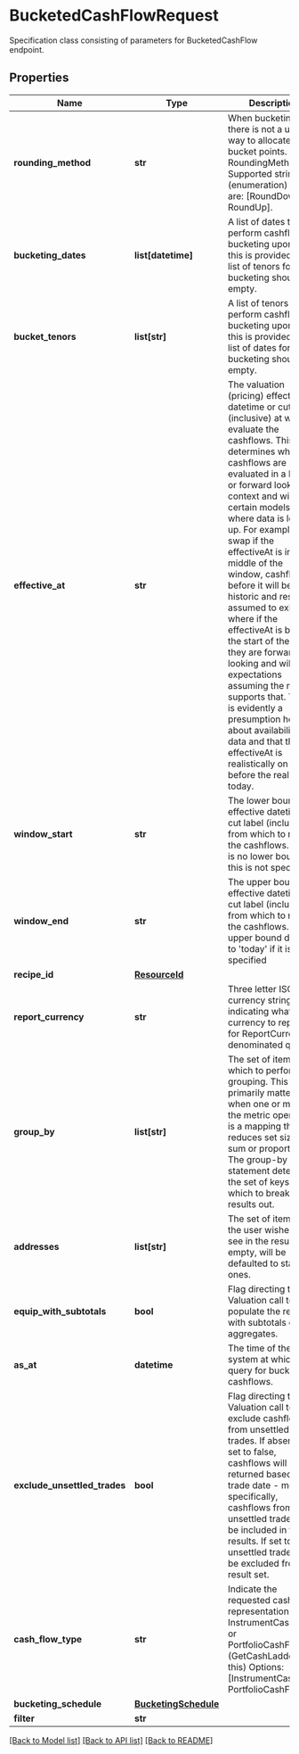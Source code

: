 # BucketedCashFlowRequest

Specification class consisting of parameters for BucketedCashFlow endpoint.

## Properties
Name | Type | Description | Notes
------------ | ------------- | ------------- | -------------
**rounding_method** | **str** | When bucketing, there is not a unique way to allocate the bucket points.  RoundingMethod Supported string (enumeration) values are: [RoundDown, RoundUp]. | 
**bucketing_dates** | **list[datetime]** | A list of dates to perform cashflow bucketing upon.  If this is provided, the list of tenors for bucketing should be empty. | [optional] 
**bucket_tenors** | **list[str]** | A list of tenors to perform cashflow bucketing upon.  If this is provided, the list of dates for bucketing should be empty. | [optional] 
**effective_at** | **str** | The valuation (pricing) effective datetime or cut label (inclusive) at which to evaluate the cashflows.  This determines whether cashflows are evaluated in a historic or forward looking context and will, for certain models, affect where data is looked up.  For example, on a swap if the effectiveAt is in the middle of the window, cashflows before it will be historic and resets assumed to exist where if the effectiveAt  is before the start of the range they are forward looking and will be expectations assuming the model supports that.  There is evidently a presumption here about availability of data and that the effectiveAt is realistically on or before the real-world today. | [optional] 
**window_start** | **str** | The lower bound effective datetime or cut label (inclusive) from which to retrieve the cashflows.  There is no lower bound if this is not specified. | [optional] 
**window_end** | **str** | The upper bound effective datetime or cut label (inclusive) from which to retrieve the cashflows.  The upper bound defaults to &#39;today&#39; if it is not specified | [optional] 
**recipe_id** | [**ResourceId**](ResourceId.md) |  | [optional] 
**report_currency** | **str** | Three letter ISO currency string indicating what currency to report in for ReportCurrency denominated queries. | [optional] 
**group_by** | **list[str]** | The set of items by which to perform grouping. This primarily matters when one or more of the metric operators is a mapping  that reduces set size, e.g. sum or proportion. The group-by statement determines the set of keys by which to break the results out. | [optional] 
**addresses** | **list[str]** | The set of items that the user wishes to see in the results. If empty, will be defaulted to standard ones. | [optional] 
**equip_with_subtotals** | **bool** | Flag directing the Valuation call to populate the results with subtotals of aggregates. | [optional] 
**as_at** | **datetime** | The time of the system at which to query for bucketed cashflows. | [optional] 
**exclude_unsettled_trades** | **bool** | Flag directing the Valuation call to exclude cashflows from unsettled trades.  If absent or set to false, cashflows will returned based on trade date - more specifically, cashflows from any unsettled trades will be included in the results. If set to true, unsettled trades will be excluded from the result set. | [optional] 
**cash_flow_type** | **str** | Indicate the requested cash flow representation InstrumentCashFlows or PortfolioCashFlows (GetCashLadder uses this)  Options: [InstrumentCashFlow, PortfolioCashFlow] | [optional] 
**bucketing_schedule** | [**BucketingSchedule**](BucketingSchedule.md) |  | [optional] 
**filter** | **str** |  | [optional] 

[[Back to Model list]](../README.md#documentation-for-models) [[Back to API list]](../README.md#documentation-for-api-endpoints) [[Back to README]](../README.md)


